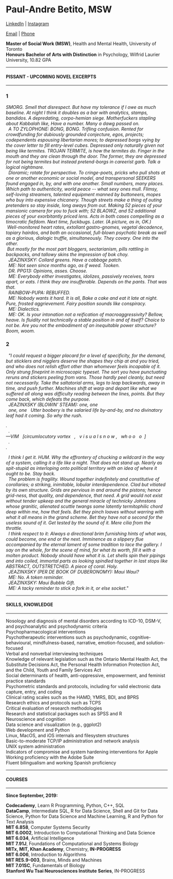 # Paul-Andre Betito, MSW 

[LinkedIn](https://www.linkedin.com/in/paulandreb/) | [Instagram](https://www.instagram.com/paulandreb_/)

[Email](mailto:paulandreb@tutanota.com) | [Phone](tel:+16478066736)

<b>Master of Social Work (MSW)</b>, Health and Mental Health, University of Toronto<br>
<b>Honours Bachelor of Arts with Distinction</b> in Psychology, Wilfrid Laurier University, 10.82 GPA

***
#### PISSANT - UPCOMING NOVEL EXCERPTS
***

### 1

<i>SMORG. Smell that disrespect. But have my tolerance if I owe as much baseline. At night I think it doubles as a bar with analytics, stamps, bandidos. A depredating, corpo-hemian siege. Motherfuckers stapling about Kabbalah like, Have a number. Many a dawg passed on.<br>
&nbsp; A TO ZYLOPHONE: BONG, BONG. Trifling confusion. Rented for crowdfunding for dubiously grounded conjecture, egos, projects; codependents espousing libertarian mores; to depressed borgs vying by the cover letter to fill entry-level cubes. Depressed only naturally given not being like termites. TROJAN TERMITE, is how the termites do. Finger in the mouth and they are clean through the door. The former, they are depressed for not being termites but instead pretend-borgs in careerist garb. Talk a logical nightmare.<br>
&nbsp; Dioramic; rotate for perspective. To cringe-poets, pricks who pull shots at one or another economic or social model, and transpersonal SEEKERS found engaged in, by, and with one another. Small numbers, many places. Which path to authenticity, world peace -- what sexy ones mull.  Flimsy, self-loving streamers, talented equipment manned by buttoneers, mopes who buy into expensive chicanery. Though streets make a thing of outing pretenders so stay inside, long aways from out. Making 52 pieces of your mansionic camera for you to fuck with; 52 BLAOWZ, and 52 additional pieces of your exorbitantly priced lens. Acts in both cases compelling as a timocratic fiefdom. Next time, fuckbugs. Later. (A picture, as in, OK.)<br>
&nbsp;Well-monitored heart rates, extollant gastro-gnomes, vegetal decadence, topiary hairdos, and both an occasional, full-blown psychotic break as well as a glorious, dialogic truffle, simultaneously. They covary. One into the other.<br>
&nbsp;But mostly for the most part bloggers, sectarianism, pills rattling in backpacks, and tallowy skins the impression of bok choy.<br>
&nbsp; JEAZINXSKY: Collard greens. Have a cabbage patch.<br>
&nbsp; ME: Not seen since months ago, as if weed. Tooken.<br>
&nbsp; DR. PPG13: Opinions, asses. Choose.<br>
&nbsp; ME: Everybody either investigates, idolizes, passively receives, tears apart, or eats. I think they are insufferable. Depends on the pants. That was that.<br>
&nbsp; RAINBOW-PUPA: REBUFFED.<br>
&nbsp; ME: Nobody wants it hard. It is all, Bake a cake and eat it late at night. Pure, frosted aggrievement. Fairy position sounds like conspiracy.<br>
&nbsp; ME: Dialectics.<br>
&nbsp; ME: OK. Is your intonation not a reification of macroaggressivity? Bellow, heave. Is fluidity not technically a stable position in and of itself? Choice to not be. Are you not the embodiment of an inequitable power structure? Boom, woom.</i><br>

### 2

<i>&nbsp; "I could request a bigger placard for a level of specificity, for the demand, but sticklers and nigglers deserve the shapes they chip at and you tried, and who does not relish effort other than whomever feels incapable of it. Only strung fineprint in microscopic typeset. The sort you have punctuating reruns and stickers peeling from vans. Those hardly peel cleanly, but need not necessarily.  Take the saltatorial arms, legs to leap backwards, away in time, and push further. Machines shift at warp and depart like what we suffered all along was difficulty reading between the lines, points. But they come back, which defeats the purpose.<br>
&nbsp; JEAZINXSKY (BLOWIN’ STEAM): one, one <br>
&nbsp; one, one	&nbsp; Utter boobery is the salaried life by-and-by, and no divinatory leaf had it coming. So why the rush.<br></i>

<i>.<br>
&nbsp;	.<br>
—VIM  &nbsp;  [circumlocutory vortex &nbsp;	, &nbsp;  v i s u a l  s n o w   ,  &nbsp;   wh o o  &nbsp;  o	&nbsp;]<br>
&nbsp;	.<br>
.</i><br>

<i>&nbsp; I think I get it. HUM. Why the effrontery of chucking a wildcard in the way of a system, calling it a life like a night. That does not stand up. Nearly as spit-stupid as interloping onto political territory with an idea of where it ought to be. Stay back.<br>
&nbsp; The problem is fragility. Wound together indefinitely and constitutive of corollaries; a striking, inimitable, lobular interdependence. Clad but vitiated by its own structure. Grids are pervious in and around the pistons; hence grid-ness, that quality, and dependence, that need. A grid would not exist without tender upkeep and the general miracle of technicky Johnstons whose granitic, alienated scuttle twangs some latently termitophilic chord deep within me, how that feels. Bet they pinch loaves without warring with what it all means in the grand scheme. Bet they have not a second for the useless sound of it. Get tested by the sound of it. Mere cilia from the throttle.<br> 
&nbsp; I think respect to it: Always a directional brim furnishing hints of what was, could become, one end or the next. Imminence as a slippery flue accompanied by the eternal lament of some tradition to lace the gallery. I say on the whole, for the scene of mind, for what its worth, fill it with a molten product. Nobody should have what it is. Let shells spin their pipings and into coiled, immortal parts as looking spindled together in last stops like ABSTRACT, OUTSTRETCHED. A piece of coral. Holy.<br>
&nbsp; JEAZINXSKY (PER DE BOOK OF DUBERONOMY): Maui Waui?<br>
&nbsp; ME: No. A token reminder.<br>
&nbsp; JEAZINXSKY: Maui Bubble Gift.<br>
&nbsp; ME: A tacky reminder to stick a fork in it, or else socket."<br></i>

***
#### SKILLS, KNOWLEDGE
***

Nosology and diagnosis of mental disorders according to ICD-10, DSM-V, and psychoanalytic and psychodynamic criteria<br>
Psychopharmacological interventions<br>
Psychotherapeutic interventions such as psychodynamic, cognitive-behavioural, mindfulness-based, narrative, emotion-focused, and solution-focused<br>
Verbal and nonverbal interviewing techniques<br>
Knowledge of relevant legislation such as the Ontario Mental Health Act, the Substitute Decisions Act, the Personal Health Information Protection Act, and the Child, Youth and Family Services Act<br>
Social determinants of health, anti-oppressive, empowerment, and feminist practice standards<br>
Psychometric standards and protocols, including for valid electronic data capture, entry, and coding<br>
Clinical rating scales such as the HAMD, YMRS, BDI, and BPRS<br>
Research ethics and protocols such as TCPS<br>
Critical evaluation of research methodologies<br>
Research and statistical packages such as SPSS and R<br>
Neuroscience and cognition<br>
Data science and visualization (e.g., ggplot2)<br>
Web development and Python<br>
Linux, MacOS, and iOS internals and filesystem structures<br>
Basic-to-moderate TCP/IP administration and network analysis<br>
UNIX system administration<br>
Indicators of compromise and system hardening interventions for Apple<br>
Working proficiency with the Adobe Suite<br>
Fluent bilingualism and working Spanish proficiency<br>

***
#### COURSES
***

<b>Since September, 2019:</b><br>

<b>Codecademy</b>, Learn R Programming, Python, C++, SQL<br>
<b>DataCamp</b>, Intermediate SQL, R for Data Science, Shell and Git for Data Science, Python for Data Science and Machine Learning, R and Python for Text Analysis<br>
<b>MIT 6.858</b>, Computer Systems Security<br>
<b>MIT 6.0002</b>, Introduction to Computational Thinking and Data Science<br>
<b>MIT 6.034</b>, Artificial Intelligence<br>
<b>MIT 7.91J</b>, Foundations of Computational and Systems Biology<br>
<b>MITx, MIT, Khan Academy</b>, Chemistry, <b>IN-PROGRESS</b><br>
<b>MIT 6.006</b>, Introduction to Algorithms<br>
<b>MIT RES.9-003</b>, Brains, Minds and Machines<br>
<b>MIT 7.01SC</b>, Fundamentals of Biology<br>
<b>Stanford Wu Tsai Neurosciences Institute Series</b>, IN-PROGRESS<br>

